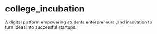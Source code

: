 # college_incubation
A digital platform empowering students enterpreneurs ,and innovation to turn ideas into successful startups.
